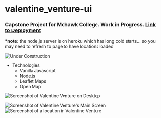 # valentine_venture-ui
### Capstone Project for Mohawk College. Work in Progress. [Link to Deployment](http://valentineventure.ca/)
__*note:__ the node.js server is on heroku which has long cold starts... so you may need to refresh to page to have locations loaded 

![Under Construction](https://www.cameronsworld.net/img/content/22/1.gif)

* Technologies
  * Vanilla Javascript
  * Node.js
  * Leaflet Maps
  * Open Map

![Screenshot of Valentine Venture on Desktop](https://patrickmalara.com/wp-content/uploads/2021/11/image-1024x673.png)

![Screenshot of Valentine Venture's Main Screen](https://patrickmalara.com/wp-content/uploads/2021/10/image-1.png)
![Screenshot of a location in Valentine Venture](https://patrickmalara.com/wp-content/uploads/2021/10/image-3.png)
